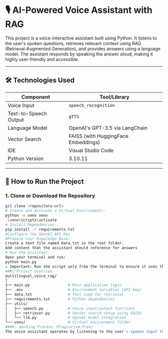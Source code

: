 # 🎙️ AI-Powered Voice Assistant with RAG

This project is a voice-interactive assistant built using Python. It listens to the user's spoken questions, retrieves relevant context using RAG (Retrieval-Augmented Generation), and provides answers using a language model. The assistant responds by speaking the answer aloud, making it highly user-friendly and accessible.

---

## 🛠 Technologies Used

| Component             | Tool/Library                            |
|-----------------------|-----------------------------------------|
| Voice Input           | `speech_recognition`                    |
| Text-to-Speech Output | `gTTS`                                  |
| Language Model        | OpenAI's GPT-3.5 via LangChain          |
| Vector Search         | FAISS (with HuggingFace Embeddings)     |
| IDE                   | Visual Studio Code                      |
| Python Version        | 3.10.11                                 |

---

## 🚀 How to Run the Project

### 1. Clone or Download the Repository
```bash
git clone <repository-url>
# Create and Activate a Virtual Environment:-
python -m venv venv
.\venv\Scripts\activate
# Install Dependencies:-
pip install -r requirements.txt
#Configure the OpenAI API Key
#Prepare Your Knowledge Base:-
Create a text file named data.txt in the root folder.
Add content that the assistant should reference for answers
# Run the Assistant:-
Open your terminal and run:
python main.py
⚠️ Important: Run the script only from the terminal to ensure it uses the correct virtual environment. Avoid using the VS Code run button (▶️).
###🧾 Project Overview
multilingual_voice_rag/
│
├── main.py                 # Main application logic
├── .env                    # Environment variables (API key)
├── data.txt                # Text used for retrieval
├── requirements.txt        # Python dependencies
├── utils/
│   ├── speech.py           # Voice input/output functions
│   ├── retriever.py        # Vector search setup using FAISS
│   └── llm.py              # OpenAI model integration
└── venv/                   # Virtual environment folder
####✅ Working Process (Plagiarism-Free)
The voice assistant operates by listening to the user's spoken input through a microphone. It first converts the audio to text using a speech recognition library. Once the question is transcribed, the system uses a retrieval-based approach to search for relevant information within a predefined knowledge base (data.txt). This is done using FAISS for vector-based similarity search, combined with HuggingFace embeddings to convert text into semantic vectors. The most relevant chunks of text are then passed to a large language model (OpenAI’s GPT-3.5) using LangChain, which generates a natural language answer. Finally, the response is converted back into speech using a text-to-speech engine (gTTS) and played aloud to the user. The entire process is handled in real-time, creating an intelligent voice-driven Q&A experience.